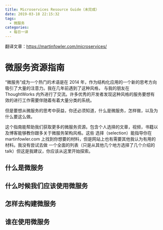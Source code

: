 ```yaml
---
title: Microservices Resource Guide（未完成）
date: 2019-03-18 22:15:32
tags:
  - 微服务
categories:
  - 每日一译
---
```


翻译文章：<https://martinfowler.com/microservices/>

# 微服务资源指南

“微服务”成为一个热门的术语是在 2014 年，作为结构化应用的一个新的思考方向吸引了大量的注意力。我在几年前遇到了这种风格，
与我的朋友在 ThoughtWorks 内外进行了交流。许多优秀的开发者发现这种风格的服务要想有效的进行工作需要伴随着有着大量分类的系统。

  <!-- more -->

但是要想从微服务的思考中获益，你还必须知道，什么是微服务，怎样做，以及为什么要这么做。

这个指南能帮助我们获取更多的微服务资源。包含个人选择的文章，视频，书籍以及博客能够教你跟多关于微服务架构风格。这些
选择（selection）能指导你在 martinfowler.com 上找到你想要的材料，但是网站上也有需要其他我认为有用的材料。我没有尝试去做
一个全面的列表（只是从其他几个地方选择了几个介绍的 talk）但这是我建议，你应该从这里开始探索。

## 什么是微服务

## 什么时候我们应该使用微服务

## 怎样去构建微服务

## 谁在使用微服务
